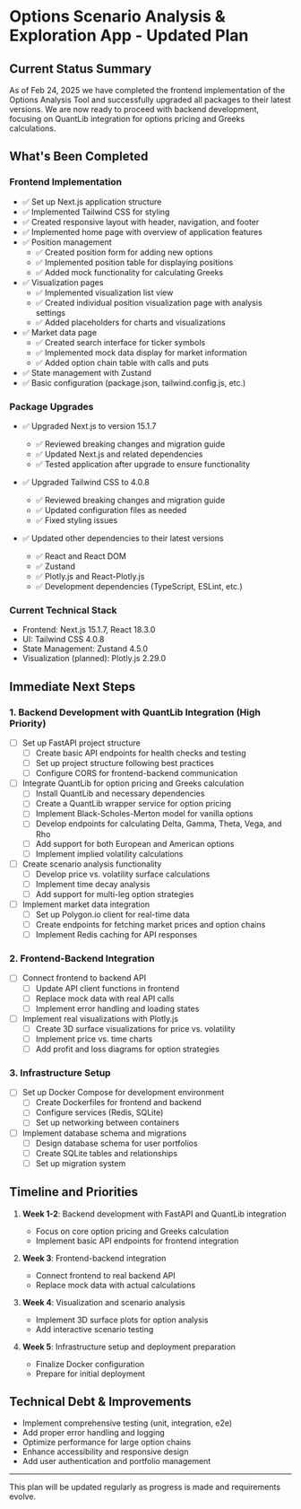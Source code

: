 # Options Scenario Analysis & Exploration App - Updated Plan

## Current Status Summary

As of Feb 24, 2025 we have completed the frontend implementation of the Options Analysis Tool and successfully upgraded all packages to their latest versions. We are now ready to proceed with backend development, focusing on QuantLib integration for options pricing and Greeks calculations.

## What's Been Completed

### Frontend Implementation

- ✅ Set up Next.js application structure 
- ✅ Implemented Tailwind CSS for styling
- ✅ Created responsive layout with header, navigation, and footer
- ✅ Implemented home page with overview of application features
- ✅ Position management
  - ✅ Created position form for adding new options
  - ✅ Implemented position table for displaying positions
  - ✅ Added mock functionality for calculating Greeks
- ✅ Visualization pages
  - ✅ Implemented visualization list view
  - ✅ Created individual position visualization page with analysis settings
  - ✅ Added placeholders for charts and visualizations
- ✅ Market data page
  - ✅ Created search interface for ticker symbols
  - ✅ Implemented mock data display for market information
  - ✅ Added option chain table with calls and puts
- ✅ State management with Zustand
- ✅ Basic configuration (package.json, tailwind.config.js, etc.)

### Package Upgrades

- ✅ Upgraded Next.js to version 15.1.7
  - ✅ Reviewed breaking changes and migration guide
  - ✅ Updated Next.js and related dependencies
  - ✅ Tested application after upgrade to ensure functionality
  
- ✅ Upgraded Tailwind CSS to 4.0.8
  - ✅ Reviewed breaking changes and migration guide
  - ✅ Updated configuration files as needed
  - ✅ Fixed styling issues

- ✅ Updated other dependencies to their latest versions
  - ✅ React and React DOM
  - ✅ Zustand
  - ✅ Plotly.js and React-Plotly.js
  - ✅ Development dependencies (TypeScript, ESLint, etc.)

### Current Technical Stack

- Frontend: Next.js 15.1.7, React 18.3.0
- UI: Tailwind CSS 4.0.8
- State Management: Zustand 4.5.0
- Visualization (planned): Plotly.js 2.29.0

## Immediate Next Steps

### 1. Backend Development with QuantLib Integration (High Priority)

- [ ] Set up FastAPI project structure
  - [ ] Create basic API endpoints for health checks and testing
  - [ ] Set up project structure following best practices
  - [ ] Configure CORS for frontend-backend communication

- [ ] Integrate QuantLib for option pricing and Greeks calculation
  - [ ] Install QuantLib and necessary dependencies
  - [ ] Create a QuantLib wrapper service for option pricing
  - [ ] Implement Black-Scholes-Merton model for vanilla options
  - [ ] Develop endpoints for calculating Delta, Gamma, Theta, Vega, and Rho
  - [ ] Add support for both European and American options
  - [ ] Implement implied volatility calculations

- [ ] Create scenario analysis functionality
  - [ ] Develop price vs. volatility surface calculations
  - [ ] Implement time decay analysis
  - [ ] Add support for multi-leg option strategies

- [ ] Implement market data integration
  - [ ] Set up Polygon.io client for real-time data
  - [ ] Create endpoints for fetching market prices and option chains
  - [ ] Implement Redis caching for API responses

### 2. Frontend-Backend Integration

- [ ] Connect frontend to backend API
  - [ ] Update API client functions in frontend
  - [ ] Replace mock data with real API calls
  - [ ] Implement error handling and loading states
  
- [ ] Implement real visualizations with Plotly.js
  - [ ] Create 3D surface visualizations for price vs. volatility
  - [ ] Implement price vs. time charts
  - [ ] Add profit and loss diagrams for option strategies

### 3. Infrastructure Setup

- [ ] Set up Docker Compose for development environment
  - [ ] Create Dockerfiles for frontend and backend
  - [ ] Configure services (Redis, SQLite)
  - [ ] Set up networking between containers
  
- [ ] Implement database schema and migrations
  - [ ] Design database schema for user portfolios
  - [ ] Create SQLite tables and relationships
  - [ ] Set up migration system

## Timeline and Priorities

1. **Week 1-2**: Backend development with FastAPI and QuantLib integration
   - Focus on core option pricing and Greeks calculation
   - Implement basic API endpoints for frontend integration

2. **Week 3**: Frontend-backend integration
   - Connect frontend to real backend API
   - Replace mock data with actual calculations

3. **Week 4**: Visualization and scenario analysis
   - Implement 3D surface plots for option analysis
   - Add interactive scenario testing

4. **Week 5**: Infrastructure setup and deployment preparation
   - Finalize Docker configuration
   - Prepare for initial deployment

## Technical Debt & Improvements

- Implement comprehensive testing (unit, integration, e2e)
- Add proper error handling and logging
- Optimize performance for large option chains
- Enhance accessibility and responsive design
- Add user authentication and portfolio management

---

This plan will be updated regularly as progress is made and requirements evolve. 